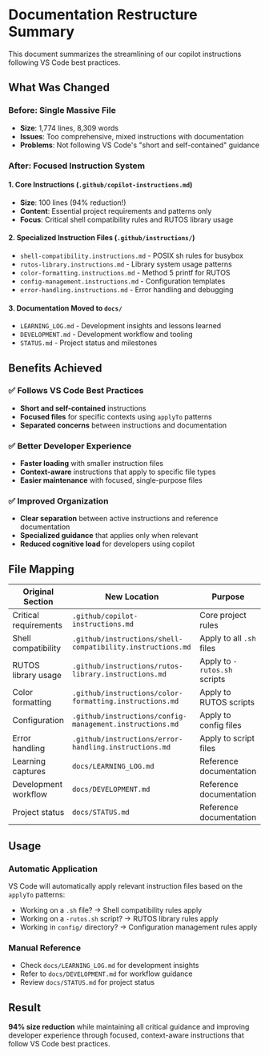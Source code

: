 # Documentation Restructure Summary

This document summarizes the streamlining of our copilot instructions following VS Code best practices.

## What Was Changed

### Before: Single Massive File
- **Size**: 1,774 lines, 8,309 words
- **Issues**: Too comprehensive, mixed instructions with documentation
- **Problems**: Not following VS Code's "short and self-contained" guidance

### After: Focused Instruction System

#### 1. Core Instructions (`.github/copilot-instructions.md`)
- **Size**: 100 lines (94% reduction!)
- **Content**: Essential project requirements and patterns only
- **Focus**: Critical shell compatibility rules and RUTOS library usage

#### 2. Specialized Instruction Files (`.github/instructions/`)
- `shell-compatibility.instructions.md` - POSIX sh rules for busybox
- `rutos-library.instructions.md` - Library system usage patterns  
- `color-formatting.instructions.md` - Method 5 printf for RUTOS
- `config-management.instructions.md` - Configuration templates
- `error-handling.instructions.md` - Error handling and debugging

#### 3. Documentation Moved to `docs/`
- `LEARNING_LOG.md` - Development insights and lessons learned
- `DEVELOPMENT.md` - Development workflow and tooling
- `STATUS.md` - Project status and milestones

## Benefits Achieved

### ✅ Follows VS Code Best Practices
- **Short and self-contained** instructions
- **Focused files** for specific contexts using `applyTo` patterns
- **Separated concerns** between instructions and documentation

### ✅ Better Developer Experience
- **Faster loading** with smaller instruction files
- **Context-aware** instructions that apply to specific file types
- **Easier maintenance** with focused, single-purpose files

### ✅ Improved Organization
- **Clear separation** between active instructions and reference documentation
- **Specialized guidance** that applies only when relevant
- **Reduced cognitive load** for developers using copilot

## File Mapping

| Original Section | New Location | Purpose |
|------------------|--------------|---------|
| Critical requirements | `.github/copilot-instructions.md` | Core project rules |
| Shell compatibility | `.github/instructions/shell-compatibility.instructions.md` | Apply to all `.sh` files |
| RUTOS library usage | `.github/instructions/rutos-library.instructions.md` | Apply to `-rutos.sh` scripts |
| Color formatting | `.github/instructions/color-formatting.instructions.md` | Apply to RUTOS scripts |
| Configuration | `.github/instructions/config-management.instructions.md` | Apply to config files |
| Error handling | `.github/instructions/error-handling.instructions.md` | Apply to script files |
| Learning captures | `docs/LEARNING_LOG.md` | Reference documentation |
| Development workflow | `docs/DEVELOPMENT.md` | Reference documentation |
| Project status | `docs/STATUS.md` | Reference documentation |

## Usage

### Automatic Application
VS Code will automatically apply relevant instruction files based on the `applyTo` patterns:
- Working on a `.sh` file? → Shell compatibility rules apply
- Working on a `-rutos.sh` script? → RUTOS library rules apply
- Working in `config/` directory? → Configuration management rules apply

### Manual Reference
- Check `docs/LEARNING_LOG.md` for development insights
- Refer to `docs/DEVELOPMENT.md` for workflow guidance  
- Review `docs/STATUS.md` for project status

## Result

**94% size reduction** while maintaining all critical guidance and improving developer experience through focused, context-aware instructions that follow VS Code best practices.

